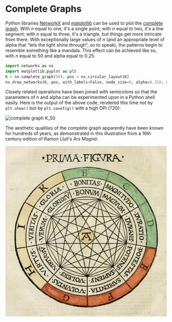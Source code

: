 # Complete Graphs

Python libraries [NetworkX](https://networkx.github.io) and
[matplotlib](https://matplotlib.org) can be used to plot the [complete
graph](https://en.wikipedia.org/wiki/Complete_graph). With $n$ equal to one,
it's a single point; with $n$ equal to two, it's a line segment; with $n$
equal to three, it's a triangle, but things get more intricate from there.
With exceptionally large values of $n$ (and an appropriate level of alpha that
"lets the light shine through", so to speak), the patterns begin to resemble
something like a mandala. This effect can be achieved like so, with $n$ equal
to 50 and alpha equal to 0.25:

```python
import networkx as nx
import matplotlib.pyplot as plt
K = nx.complete_graph(50); pos = nx.circular_layout(K)
nx.draw_networkx(K, pos, with_labels=False, node_size=0, alpha=0.25); ax = plt.gca(); ax.set_axis_off(); plt.show()
```

Closely related operations have been joined with semicolons so that the
parameters of $n$ and alpha can be experimented upon in a Python shell easily.
Here is the output of the above code, rendered this time not by `plt.show()`
but by `plt.savefig()` with a high DPI (720):

![complete graph K_50](complete-graph.png)

The aesthetic qualities of the complete graph apparently have been known for
hundreds of years, as demonstrated in this illustration from a 16th century
edition of Ramon Llull's *Ars Magna*:

![Prima Figvra](prima-figvra.jpg)
